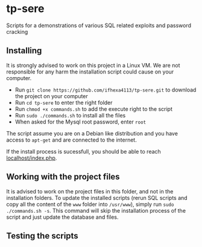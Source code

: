 # tp-sere

Scripts for a demonstrations of various SQL related exploits and password cracking

## Installing 
It is strongly advised to work on this project in a Linux VM. We are not responsible for any harm the installation script could cause on your computer.

- Run `git clone https://github.com/ifhexa4113/tp-sere.git` to download the project on your computer
- Run `cd tp-sere` to enter the right folder
- Run `chmod +x commands.sh` to add the execute right to the script
- Run `sudo ./commands.sh` to install all the files
- When asked for the Mysql root password, enter `root`

The script assume you are on a Debian like distribution and you have access to `apt-get` and are connected to the internet.

If the install process is sucessfull, you should be able to reach [localhost/index.php](http://localhost/index.php).

## Working with the project files
It is advised to work on the project files in this folder, and not in the installation folders. To update the installed scripts (rerun SQL scripts and copy all the content of the `www` folder into `/usr/www`), simply run `sudo ./commands.sh -s`. This command will skip the installation process of the script and just update the database and files.

## Testing the scripts
